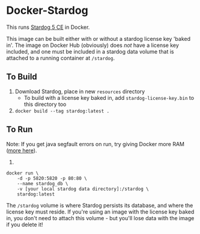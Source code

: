 # Docker-Stardog

This runs [Stardog 5 CE](http://www.stardog.com) in Docker. 

This image can be built either with or without a stardog license key 'baked in'. The image on Docker Hub (obviously) does *not* have a license key included, and one must be included in a stardog data volume that is attached to a running container at `/stardog`.

## To Build

1. Download Stardog, place in new `resources` directory
    * To build with a license key baked in, add `stardog-license-key.bin` to this directory too
2. `docker build --tag stardog:latest .`

## To Run

Note: If you get java segfault errors on run, try giving Docker more RAM ([more here](https://community.stardog.com/t/startup-error-running-stardog-5-0-1-in-docker/)). 

1.
```
docker run \
    -d -p 5820:5820 -p 80:80 \
    --name stardog_db \
    -v [your local stardog data directory]:/stardog \
    stardog:latest
```

The `/stardog` volume is where Stardog persists its database, and where the license key must reside. If you're using an image with the license key baked in, you don't need to attach this volume - but you'll lose data with the image if you delete it!